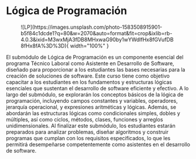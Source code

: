 # Lógica de Programación

<figure markdown="span">
  ![LP](https://images.unsplash.com/photo-1583508915901-b5f84c1dcde1?q=80&w=2070&auto=format&fit=crop&ixlib=rb-4.0.3&ixid=M3wxMjA3fDB8MHxwaG90by1wYWdlfHx8fGVufDB8fHx8fA%3D%3D){ width="100%" }
  <figcaption></figcaption>
</figure>

El submódulo de Lógica de Programación es un componente esencial del programa Técnico Laboral como Asistente en Desarrollo de Software, diseñado para proporcionar a los estudiantes las bases necesarias para la creación de soluciones de software. Este curso tiene como objetivo capacitar a los estudiantes en los fundamentos y estructuras lógicas esenciales que sustentan el desarrollo de software eficiente y efectivo. A lo largo del submódulo, se explorarán los conceptos básicos de la lógica de programación, incluyendo campos constantes y variables, operadores, jerarquía operacional, y expresiones aritméticas y lógicas. Además, se abordarán las estructuras lógicas como condicionales simples, dobles y múltiples, así como ciclos, métodos, clases, funciones y arreglos unidimensionales. Al finalizar este submódulo, los estudiantes estarán preparados para analizar problemas, diseñar algoritmos y construir programas que cumplan con los requisitos especificados, lo que les permitirá desempeñarse competentemente como asistentes en el desarrollo de software.